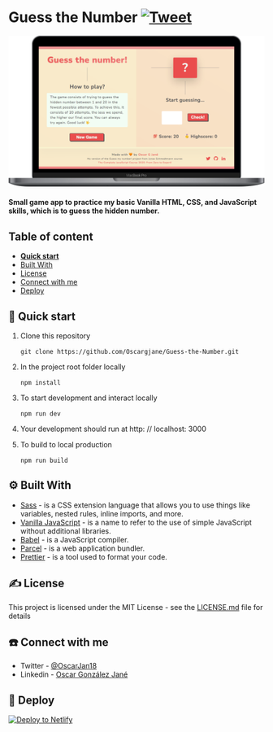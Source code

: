 # Guess the Number [![Tweet](https://img.shields.io/twitter/url/http/shields.io.svg?style=social)](https://twitter.com/intent/tweet?text=Check%20out%20this%20cool%20project&url=https://github.com/Cool/Project&hashtags=project,opensource)

![example](https://github.com/Oscargjane/Guess-the-Number/blob/master/src/img/example.png)

#### Small game app to practice my basic Vanilla HTML, CSS, and JavaScript skills, which is to guess the hidden number.

## Table of content

- [**Quick start**](#🚀-quick-start)
- [Built With](#⚙️-built-with)
- [License](#✍️-license)
- [Connect with me](#☎️-connect-with-me)
- [Deploy](#💫-deploy)

## 🚀 Quick start

1. Clone this repository

   ```console
   git clone https://github.com/Oscargjane/Guess-the-Number.git
   ```

1. In the project root folder locally
   ```console
   npm install
   ```
1. To start development and interact locally
   ```console
   npm run dev
   ```
1. Your development should run at http: // localhost: 3000
1. To build to local production
   ```console
   npm run build
   ```

## ⚙️ Built With

- [Sass](https://sass-lang.com/) - is a CSS extension language that allows you to use things like variables, nested rules, inline imports, and more.
- [Vanilla JavaScript](https://developer.mozilla.org/es/docs/Web/JavaScript) - is a name to refer to the use of simple JavaScript without additional libraries.
- [Babel](https://babeljs.io/) - is a JavaScript compiler.
- [Parcel](https://parceljs.org/) - is a web application bundler.
- [Prettier](https://prettier.io/) - is a tool used to format your code.

## ✍️ License

This project is licensed under the MIT License - see the [LICENSE.md](https://github.com/Oscargjane/Guess-the-Number/blob/master/LICENSE.md) file for details

## ☎️ Connect with me

- Twitter - [@OscarJan18](https://twitter.com/OscarJan18 'My Twitter Account')
- Linkedin - [Oscar González Jané](linkedin.com/in/oscar-gonzález-frontend-dev 'My Linkedin Account')

## 💫 Deploy

[![Deploy to Netlify](https://www.netlify.com/img/deploy/button.svg)](https://app.netlify.com/start/deploy?repository=https://github.com)
